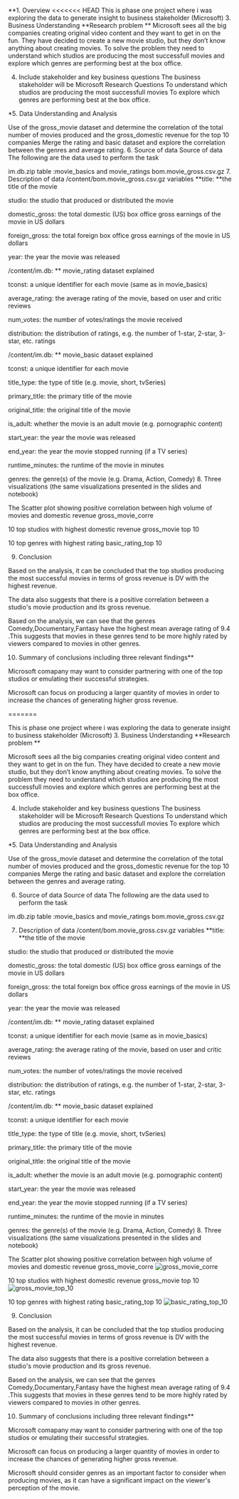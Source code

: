 **1. Overview
<<<<<<< HEAD
This is phase one project where i was exploring the data to generate insight to business stakeholder (Microsoft)
3. Business Understanding
**Research problem **
Microsoft sees all the big companies creating original video content and they want to get in on the fun. They have decided to create a new movie studio, but they don’t know anything about creating movies. To solve the problem they need to understand which studios are producing the most successfull movies and explore which genres are performing best at the box office.

4. Include stakeholder and key business questions
The business stakeholder will be Microsoft
Research Questions
To understand which studios are producing the most successfull movies
To explore which genres are performing best at the box office.

*5. Data Understanding and Analysis

Use of the gross_movie dataset and determine the correlation of the total number of movies produced and the gross_domestic revenue for the top 10 companies
Merge the rating and basic dataset and explore the correlation between the genres and average rating.
6. Source of data
Source of data
The following are the data used to perform the task

im.db.zip table :movie_basics and movie_ratings
bom.movie_gross.csv.gz
7. Description of data
/content/bom.movie_gross.csv.gz variables
**title: **the title of the movie

studio: the studio that produced or distributed the movie

domestic_gross: the total domestic (US) box office gross earnings of the movie in US dollars

foreign_gross: the total foreign box office gross earnings of the movie in US dollars

year: the year the movie was released

/content/im.db: ** movie_rating dataset explained

tconst: a unique identifier for each movie (same as in movie_basics)

average_rating: the average rating of the movie, based on user and critic reviews

num_votes: the number of votes/ratings the movie received

distribution: the distribution of ratings, e.g. the number of 1-star, 2-star, 3-star, etc. ratings

/content/im.db: ** movie_basic dataset explained

tconst: a unique identifier for each movie

title_type: the type of title (e.g. movie, short, tvSeries)

primary_title: the primary title of the movie

original_title: the original title of the movie

is_adult: whether the movie is an adult movie (e.g. pornographic content)

start_year: the year the movie was released

end_year: the year the movie stopped running (if a TV series)

runtime_minutes: the runtime of the movie in minutes

genres: the genre(s) of the movie (e.g. Drama, Action, Comedy)
8. Three visualizations (the same visualizations presented in the slides and notebook)

The Scatter plot showing positive correlation between high volume of movies and domestic revenue
gross_movie_corre

10 top studios with highest domestic revenue
gross_movie top 10

10 top genres with highest rating
basic_rating_top 10

9. Conclusion

Based on the analysis, it can be concluded that the top studios producing the most successful movies in terms of gross revenue is DV with the highest revenue.

The data also suggests that there is a positive correlation between a studio's movie production and its gross revenue.

Based on the analysis, we can see that the genres Comedy,Documentary,Fantasy have the highest mean average rating of 9.4 .This suggests that movies in these genres tend to be more highly rated by viewers compared to movies in other genres.

10. Summary of conclusions including three relevant findings**

Microsoft comapany may want to consider partnering with one of the top studios or emulating their successful strategies.

Microsoft can focus on producing a larger quantity of movies in order to increase the chances of generating higher gross revenue.

=======

This is phase one project where i was exploring the data to generate insight to business stakeholder (Microsoft)
3. Business Understanding
**Research problem **

Microsoft sees all the big companies creating original video content and they want to get in on the fun. They have decided to create a new movie studio, but they don’t know anything about creating movies. To solve the problem they need to understand which studios are producing the most successfull movies and explore which genres are performing best at the box office.

4. Include stakeholder and key business questions
The business stakeholder will be Microsoft
Research Questions
To understand which studios are producing the most successfull movies
To explore which genres are performing best at the box office.

*5. Data Understanding and Analysis

Use of the gross_movie dataset and determine the correlation of the total number of movies produced and the gross_domestic revenue for the top 10 companies
Merge the rating and basic dataset and explore the correlation between the genres and average rating.


6. Source of data
Source of data
The following are the data used to perform the task

im.db.zip table :movie_basics and movie_ratings
bom.movie_gross.csv.gz


7. Description of data
/content/bom.movie_gross.csv.gz variables
**title: **the title of the movie

studio: the studio that produced or distributed the movie

domestic_gross: the total domestic (US) box office gross earnings of the movie in US dollars

foreign_gross: the total foreign box office gross earnings of the movie in US dollars

year: the year the movie was released

/content/im.db: ** movie_rating dataset explained

tconst: a unique identifier for each movie (same as in movie_basics)

average_rating: the average rating of the movie, based on user and critic reviews

num_votes: the number of votes/ratings the movie received

distribution: the distribution of ratings, e.g. the number of 1-star, 2-star, 3-star, etc. ratings

/content/im.db: ** movie_basic dataset explained

tconst: a unique identifier for each movie

title_type: the type of title (e.g. movie, short, tvSeries)

primary_title: the primary title of the movie

original_title: the original title of the movie

is_adult: whether the movie is an adult movie (e.g. pornographic content)

start_year: the year the movie was released

end_year: the year the movie stopped running (if a TV series)

runtime_minutes: the runtime of the movie in minutes

genres: the genre(s) of the movie (e.g. Drama, Action, Comedy)
8. Three visualizations (the same visualizations presented in the slides and notebook)

The Scatter plot showing positive correlation between high volume of movies and domestic revenue
gross_movie_corre
![gross_movie_corre](https://user-images.githubusercontent.com/127992604/232314617-17b6d373-5a6c-4497-8813-a88801815c73.png)

10 top studios with highest domestic revenue
gross_movie top 10
![gross_movie_top_10](https://user-images.githubusercontent.com/127992604/232314649-7f9f4cbb-c1ee-45c2-a075-d5879a96e218.png)

10 top genres with highest rating
basic_rating_top 10
![basic_rating_top_10](https://user-images.githubusercontent.com/127992604/232314657-4d188a64-ba20-446e-8a6d-4d601211a9f7.png)

9. Conclusion

Based on the analysis, it can be concluded that the top studios producing the most successful movies in terms of gross revenue is DV with the highest revenue.

The data also suggests that there is a positive correlation between a studio's movie production and its gross revenue.

Based on the analysis, we can see that the genres Comedy,Documentary,Fantasy have the highest mean average rating of 9.4 .This suggests that movies in these genres tend to be more highly rated by viewers compared to movies in other genres.

10. Summary of conclusions including three relevant findings**

Microsoft comapany may want to consider partnering with one of the top studios or emulating their successful strategies.

Microsoft can focus on producing a larger quantity of movies in order to increase the chances of generating higher gross revenue.

Microsoft should consider genres as an important factor to consider when producing movies, as it can have a significant impact on the viewer's perception of the movie.
